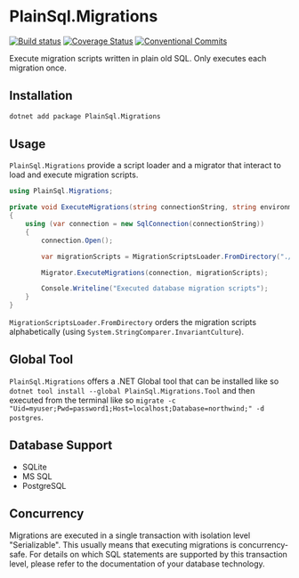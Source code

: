 # PlainSql.Migrations

[![Build status](https://ci.appveyor.com/api/projects/status/m4313sgopt1arwij?svg=true)](https://ci.appveyor.com/project/saintedlama/plainsql-migrations)
[![Coverage Status](https://coveralls.io/repos/github/Softwarepark/PlainSql.Migrations/badge.svg?branch=master)](https://coveralls.io/github/Softwarepark/PlainSql.Migrations?branch=master)
[![Conventional Commits](https://img.shields.io/badge/Conventional%20Commits-1.0.0-yellow.svg)](https://conventionalcommits.org)

Execute migration scripts written in plain old SQL. Only executes each migration once.

## Installation

```bash
dotnet add package PlainSql.Migrations
```

## Usage

`PlainSql.Migrations` provide a script loader and a migrator that interact to load and execute migration scripts.

```csharp
using PlainSql.Migrations;

private void ExecuteMigrations(string connectionString, string environment)
{
    using (var connection = new SqlConnection(connectionString))
    {
        connection.Open();

        var migrationScripts = MigrationScriptsLoader.FromDirectory("./MigrationScripts");

        Migrator.ExecuteMigrations(connection, migrationScripts);

        Console.Writeline("Executed database migration scripts");
    }
}
```

`MigrationScriptsLoader.FromDirectory` orders the migration scripts alphabetically
(using `System.StringComparer.InvariantCulture`).

## Global Tool

`PlainSql.Migrations` offers a .NET Global tool that can be installed like so `dotnet tool install --global PlainSql.Migrations.Tool` and then executed from the terminal like so `migrate -c "Uid=myuser;Pwd=password1;Host=localhost;Database=northwind;" -d postgres`. 

## Database Support

* SQLite
* MS SQL
* PostgreSQL

## Concurrency

Migrations are executed in a single transaction with isolation level "Serializable". This usually
means that executing migrations is concurrency-safe. For details on which SQL statements are supported
by this transaction level, please refer to the documentation of your database technology.
